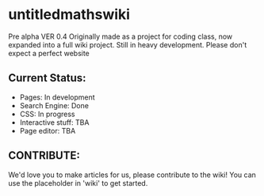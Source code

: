 # untitledmathswiki
Pre alpha VER 0.4
Originally made as a project for coding class, now expanded into a full wiki project.
Still in heavy development. Please don't expect a perfect website

## Current Status:
- Pages: In development
- Search Engine: Done
- CSS: In progress
- Interactive stuff: TBA
- Page editor: TBA

## CONTRIBUTE:
We'd love you to make articles for us, please contribute to the wiki! You can use the placeholder in 'wiki' to get started.
